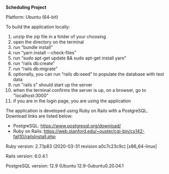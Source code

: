 **Scheduling Project**

Platform: Ubuntu (64-bit)

To build the application locally:
1.	unzip the zip file in a folder of your choosing
2.	open the directory on the terminal
3.	run “bundle install”
4.	run “yarn install --check-files”
5.	run “sudo apt-get update && sudo apt-get install yarn”
6.	run “rails db:create”
7.	run “rails db:migrate”
8.	optionally, you can run “rails db:seed” to populate the database with test data
9.  run "rails s" should start up the server
10. when the terminal confirms the server is up, on a browser, go to "localhost:3000" 
11. if you are in the login page, you are using the application


The application is developed using Ruby on Rails with a PostgreSQL. Download links are listed below:
- PostgreSQL: https://www.postgresql.org/download/ 
- Ruby on Rails: https://web.stanford.edu/~ouster/cgi-bin/cs142-fall10/railsInstall.php

Ruby version: 2.7.1p83 (2020-03-31 revision a0c7c23c9c) [x86_64-linux]

Rails version: 6.0.4.1

PostgreSQL version: 12.9 (Ubuntu 12.9-0ubuntu0.20.04.1
